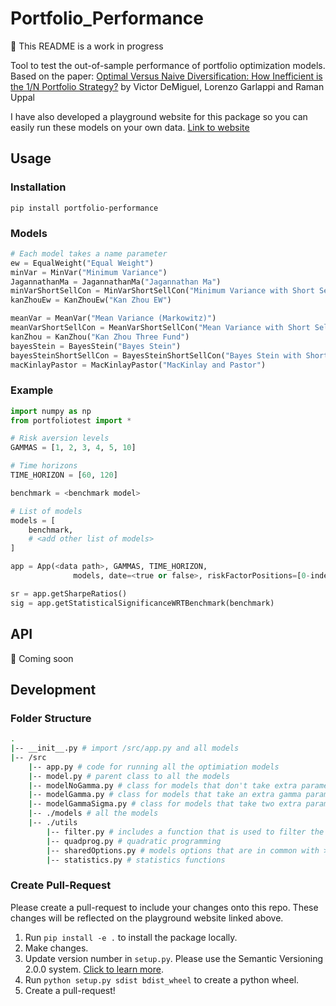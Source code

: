 # Portfolio_Performance

:construction:  This README is a work in progress

Tool to  test the out-of-sample performance of portfolio optimization models. Based on the paper: [Optimal Versus Naive Diversification:
How Inefficient is the 1/N Portfolio Strategy?](http://faculty.london.edu/avmiguel/DeMiguel-Garlappi-Uppal-RFS.pdf) by Victor DeMiguel, Lorenzo Garlappi and Raman Uppal

I have also developed a playground website for this package so you can easily run these models on your own data. [Link to website](https://sidnand.github.io/Portfolio-Optimization-Interface/)

## Usage

### Installation

`pip install portfolio-performance`

### Models

```python
# Each model takes a name parameter
ew = EqualWeight("Equal Weight")
minVar = MinVar("Minimum Variance")
JagannathanMa = JagannathanMa("Jagannathan Ma")
minVarShortSellCon = MinVarShortSellCon("Minimum Variance with Short Sell Constrains")
kanZhouEw = KanZhouEw("Kan Zhou EW")

meanVar = MeanVar("Mean Variance (Markowitz)")
meanVarShortSellCon = MeanVarShortSellCon("Mean Variance with Short Sell Constrains")
kanZhou = KanZhou("Kan Zhou Three Fund")
bayesStein = BayesStein("Bayes Stein")
bayesSteinShortSellCon = BayesSteinShortSellCon("Bayes Stein with Short Sell Constrains")
macKinlayPastor = MacKinlayPastor("MacKinlay and Pastor")
```

### Example

```python
import numpy as np
from portfoliotest import *

# Risk aversion levels
GAMMAS = [1, 2, 3, 4, 5, 10]

# Time horizons
TIME_HORIZON = [60, 120]

benchmark = <benchmark model>

# List of models
models = [
    benchmark,
    # <add other list of models>
]

app = App(<data path>, GAMMAS, TIME_HORIZON,
              models, date=<true or false>, riskFactorPositions=[0-indexed positions for risk factor column], riskFreePosition=<0-indexed, risk free asset column>)

sr = app.getSharpeRatios()
sig = app.getStatisticalSignificanceWRTBenchmark(benchmark)
```

## API

:construction: Coming soon

## Development

### Folder Structure

```bash
.
|-- __init__.py # import /src/app.py and all models
|-- /src
    |-- app.py # code for running all the optimiation models
    |-- model.py # parent class to all the models
    |-- modelNoGamma.py # class for models that don't take extra parameters
    |-- modelGamma.py # class for models that take an extra gamma parameter; gamma is a list of constants for the investors risk-aversion level
    |-- modelGammaSigma.py # class for models that take two extra parameters, gamma and omega. Not being used currently
    |-- ./models # all the models
    |-- ./utils
        |-- filter.py # includes a function that is used to filter the parameters passed to a function
        |-- quadprog.py # quadratic programming
        |-- sharedOptions.py # models options that are in common with >2 models
        |-- statistics.py # statistics functions

```

### Create Pull-Request

Please create a pull-request to include your changes onto this repo. These changes will be reflected on the playground website linked above.

1. Run ``pip install -e .`` to install the package locally.
2. Make changes.
3. Update version number in ``setup.py``. Please use the Semantic Versioning 2.0.0 system. [Click to learn more](https://semver.org/).
4. Run ``python setup.py sdist bdist_wheel`` to create a python wheel.
5. Create a pull-request!